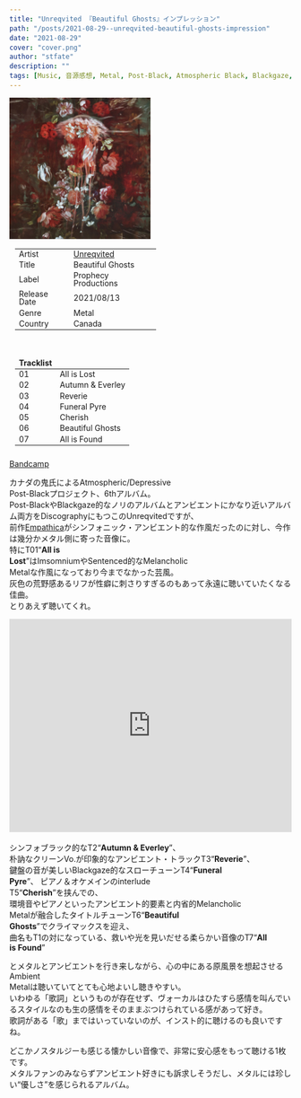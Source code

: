 ```yaml
---
title: "Unreqvited 『Beautiful Ghosts』インプレッション"
path: "/posts/2021-08-29--unreqvited-beautiful-ghosts-impression"
date: "2021-08-29"
cover: "cover.png"
author: "stfate"
description: ""
tags: [Music, 音源感想, Metal, Post-Black, Atmospheric Black, Blackgaze, Ambient, Unreqvited]
---
```


<style type="text/css">
<!--
p {white-space: pre-wrap}
section {width:100%; float: left; padding-bottom: 10px;}
div.album_cover {float: left; width:50%;}
div.album_info {float: left; width:50%; padding-left:10px;}
div.album_meta {padding-bottom: 10px;}
div.tracklist {padding-top: 10px;}
table,tr,th,td {border: none;}
th,tr,td {line-height: 1.0em !important;}
-->
</style>

<section>
    <div class="album_cover">
        <a href="https://unreqvited.bandcamp.com/album/beautiful-ghosts"><img src="./cover2.png"></a>
    </div>
    <div class="album_info">
        <div class="album_meta">
            <table>
                <tbody>
                    <tr><td>Artist</td><td><a href="https://unreqvited.bandcamp.com/">Unreqvited</a></td></td>
                    <tr><td>Title</td><td>Beautiful Ghosts</td></td>
                    <tr><td>Label</td><td>Prophecy Productions</td></td>
                    <tr><td>Release Date</td><td>2021/08/13</td></td>
                    <tr><td>Genre</td><td>Metal</td></td>
                    <tr><td>Country</td><td>Canada</td></td>
                </tbody>
            </table>
        </div>
        <div class="tracklist">
            <table>
                <thead>
                    <tr><th>Tracklist</th></tr>
                </thead>
                <tbody>
                    <tr><td>01</td><td>All is Lost</td></tr>
                    <tr><td>02</td><td>Autumn & Everley</td></tr>
                    <tr><td>03</td><td>Reverie</td></tr>
                    <tr><td>04</td><td>Funeral Pyre</td></tr>
                    <tr><td>05</td><td>Cherish</td></tr>
                    <tr><td>06</td><td>Beautiful Ghosts</td></tr>
                    <tr><td>07</td><td>All is Found</td></tr>
                </tbody>
            </table>
        </div>
    </div>
</section>

[Bandcamp](https://unreqvited.bandcamp.com/album/beautiful-ghosts)

カナダの鬼氏によるAtmospheric/Depressive Post-Blackプロジェクト、6thアルバム。
Post-BlackやBlackgaze的なノリのアルバムとアンビエントにかなり近いアルバム両方をDiscographyにもつこのUnreqvitedですが、
前作[Empathica](https://unreqvited.bandcamp.com/album/empathica)がシンフォニック・アンビエント的な作風だったのに対し、今作は幾分かメタル側に寄った音像に。
特にT01“**All is Lost**”はImsomniumやSentenced的なMelancholic Metalな作風になっており今までなかった芸風。
灰色の荒野感あるリフが性癖に刺さりすぎるのもあって永遠に聴いていたくなる佳曲。
とりあえず聴いてくれ。
<iframe src="https://open.spotify.com/embed/track/4BwhTHj5eAkgKG4zCHdCVR" width="100%" height="380" frameBorder="0" allowtransparency="true" allow="encrypted-media"></iframe>

シンフォブラック的なT2“**Autumn & Everley**”、
朴訥なクリーンVo.が印象的なアンビエント・トラックT3“**Reverie**”、
鍵盤の音が美しいBlackgaze的なスローチューンT4“**Funeral Pyre**”、
ピアノ＆オケメインのinterlude T5“**Cherish**”を挟んでの、
環境音やピアノといったアンビエント的要素と内省的Melancholic Metalが融合したタイトルチューンT6“**Beautiful Ghosts**”でクライマックスを迎え、
曲名もT1の対になっている、救いや光を見いだせる柔らかい音像のT7“**All is Found**”

とメタルとアンビエントを行き来しながら、心の中にある原風景を想起させるAmbient Metalは聴いていてとても心地よいし聴きやすい。
いわゆる「歌詞」というものが存在せず、ヴォーカルはひたすら感情を叫んでいるスタイルなのも生の感情をそのままぶつけられている感があって好き。
歌詞がある「歌」まではいっていないのが、インスト的に聴けるのも良いですね。

どこかノスタルジーも感じる懐かしい音像で、非常に安心感をもって聴ける1枚です。
メタルファンのみならずアンビエント好きにも訴求しそうだし、メタルには珍しい“優しさ”を感じられるアルバム。
